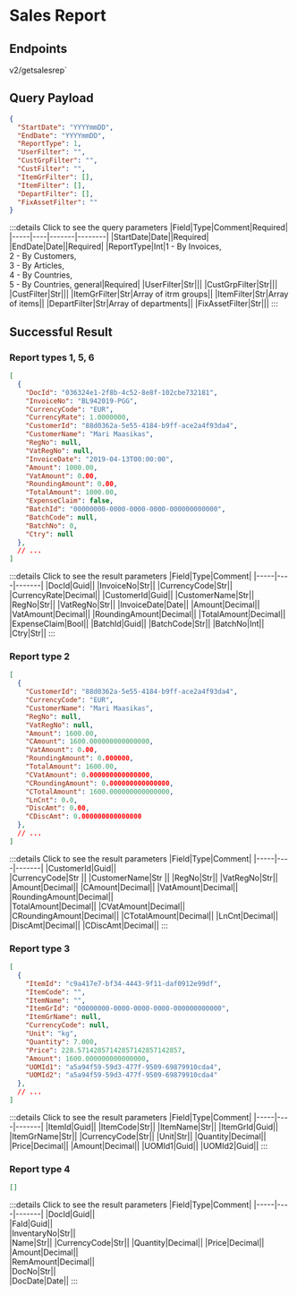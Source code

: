 # Sales Report

## Endpoints

<!--@include: @/dist/md/api_url.md-->v2/getsalesrep`

## Query Payload
```json
{
  "StartDate": "YYYYmmDD",
  "EndDate": "YYYYmmDD",
  "ReportType": 1,
  "UserFilter": "",
  "CustGrpFilter": "",
  "CustFilter": "",
  "ItemGrFilter": [],
  "ItemFilter": [],
  "DepartFilter": [],
  "FixAssetFilter": ""
}
```
:::details Click to see the query parameters
|Field|Type|Comment|Required|
|-----|----|-------|--------|
|StartDate|Date||Required|
|EndDate|Date||Required|
|ReportType|Int|1 - By Invoices,<br> 2 - By Customers,<br> 3 - By Articles,<br> 4 - By Countries,<br> 5 - By Countries, general|Required|
|UserFilter|Str|||
|CustGrpFilter|Str|||
|CustFilter|Str|||
|ItemGrFilter|Str|Array of itrm groups||
|ItemFilter|Str|Array of items||
|DepartFilter|Str|Array of departments||
|FixAssetFilter|Str|||
:::

## Successful Result 
### Report types 1, 5, 6
```json
[
  {
    "DocId": "036324e1-2f8b-4c52-8e8f-102cbe732181",
    "InvoiceNo": "BL942019-PGG",
    "CurrencyCode": "EUR",
    "CurrencyRate": 1.0000000,
    "CustomerId": "88d0362a-5e55-4184-b9ff-ace2a4f93da4",
    "CustomerName": "Mari Maasikas",
    "RegNo": null,
    "VatRegNo": null,
    "InvoiceDate": "2019-04-13T00:00:00",
    "Amount": 1000.00,
    "VatAmount": 0.00,
    "RoundingAmount": 0.00,
    "TotalAmount": 1000.00,
    "ExpenseClaim": false,
    "BatchId": "00000000-0000-0000-0000-000000000000",
    "BatchCode": null,
    "BatchNo": 0,
    "Ctry": null
  },
  // ...
]
```
:::details Click to see the result parameters
|Field|Type|Comment|
|-----|----|-------|
|DocId|Guid||
|InvoiceNo|Str||
|CurrencyCode|Str||
|CurrencyRate|Decimal||
|CustomerId|Guid||
|CustomerName|Str||
|RegNo|Str||
|VatRegNo|Str||
|InvoiceDate|Date||
|Amount|Decimal||
|VatAmount|Decimal||
|RoundingAmount|Decimal||
|TotalAmount|Decimal||
|ExpenseClaim|Bool||
|BatchId|Guid||
|BatchCode|Str||
|BatchNo|Int||
|Ctry|Str||
:::

### Report type 2
```json
[
  {
    "CustomerId": "88d0362a-5e55-4184-b9ff-ace2a4f93da4",
    "CurrencyCode": "EUR",
    "CustomerName": "Mari Maasikas",
    "RegNo": null,
    "VatRegNo": null,
    "Amount": 1600.00,
    "CAmount": 1600.000000000000000,
    "VatAmount": 0.00,
    "RoundingAmount": 0.000000,
    "TotalAmount": 1600.00,
    "CVatAmount": 0.000000000000000,
    "CRoundingAmount": 0.000000000000000,
    "CTotalAmount": 1600.000000000000000,
    "LnCnt": 0.0,
    "DiscAmt": 0.00,
    "CDiscAmt": 0.000000000000000
  },
  // ...
]
```
:::details Click to see the result parameters
|Field|Type|Comment|
|-----|----|-------|
|CustomerId|Guid||	
|CurrencyCode|Str	||
|CustomerName|Str	||
|RegNo|Str||
|VatRegNo|Str||
|Amount|Decimal||
|CAmount|Decimal||
|VatAmount|Decimal||
|RoundingAmount|Decimal||	
|TotalAmount|Decimal||
|CVatAmount|Decimal||
|CRoundingAmount|Decimal||
|CTotalAmount|Decimal||
|LnCnt|Decimal||
|DiscAmt|Decimal||
|CDiscAmt|Decimal||
:::

### Report type 3
```json
[
  {
    "ItemId": "c9a417e7-bf34-4443-9f11-daf0912e99df",
    "ItemCode": "",
    "ItemName": "",
    "ItemGrId": "00000000-0000-0000-0000-000000000000",
    "ItemGrName": null,
    "CurrencyCode": null,
    "Unit": "kg",
    "Quantity": 7.000,
    "Price": 228.57142857142857142857142857,
    "Amount": 1600.000000000000000,
    "UOMId1": "a5a94f59-59d3-477f-9509-69879910cda4",
    "UOMId2": "a5a94f59-59d3-477f-9509-69879910cda4"
  },
  // ...
]
```
:::details Click to see the result parameters
|Field|Type|Comment|
|-----|----|-------|
|ItemId|Guid||
|ItemCode|Str||
|ItemName|Str||
|ItemGrId|Guid||
|ItemGrName|Str||
|CurrencyCode|Str||
|Unit|Str||
|Quantity|Decimal||
|Price|Decimal||
|Amount|Decimal||
|UOMId1|Guid||
|UOMId2|Guid||
:::

### Report type 4
```json
[]
```
:::details Click to see the result parameters
|Field|Type|Comment|
|-----|----|-------|
|DocId|Guid||	
|FaId|Guid||	
|InventaryNo|Str||	
|Name|Str||	
|CurrencyCode|Str||	
|Quantity|Decimal||	
|Price|Decimal||	
|Amount|Decimal||	
|RemAmount|Decimal||	
|DocNo|Str||	
|DocDate|Date||
:::